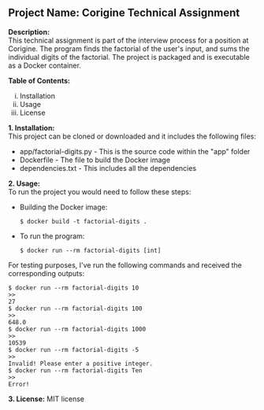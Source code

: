 ## **Project Name:** Corigine Technical Assignment

**Description:** <br>This technical assignment is part of the interview process for a position at Corigine. The program finds the factorial of the user's input, and sums the individual digits of the factorial. The project is packaged and is executable as a Docker container.

**Table of Contents:**
<ol type="i">
  <li>Installation</li>
  <li>Usage</li>
  <li>License</li>
</ol>

**1.  Installation:**<br>This project can be cloned or downloaded and it includes the following files:
<ul>
  <li>app/factorial-digits.py  -   This is the source code within the "app" folder</li>
  <li>Dockerfile               -   The file to build the Docker image</li>
  <li>dependencies.txt         -   This includes all the dependencies</li>
</ul>

**2.  Usage:**<br>To run the project you would need to follow these steps:
* Building the Docker image:
  ```
  $ docker build -t factorial-digits .
  ```          
* To run the program:
  ```
  $ docker run --rm factorial-digits [int]
  ```  
  
For testing purposes, I've run the following commands and received the corresponding outputs:
  ```
  $ docker run --rm factorial-digits 10
  >>
  27
  $ docker run --rm factorial-digits 100
  >>
  648.0
  $ docker run --rm factorial-digits 1000
  >>
  10539
  $ docker run --rm factorial-digits -5
  >>
  Invalid! Please enter a positive integer.
  $ docker run --rm factorial-digits Ten
  >>
  Error!
  ```
  
**3.  License:** MIT license


